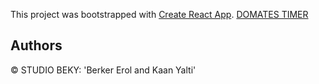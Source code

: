 This project was bootstrapped with [Create React App](https://github.com/facebook/create-react-app).
[DOMATES TIMER](https://domates.netlify.com)

## Authors

&copy; STUDIO BEKY: 'Berker Erol and Kaan Yalti'
